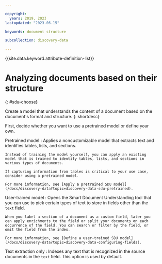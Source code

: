```yaml
---

copyright:
  years: 2019, 2023
lastupdated: "2023-06-15"

keywords: document structure

subcollection: discovery-data

---
```


{{site.data.keyword.attribute-definition-list}}

# Analyzing documents based on their structure
{: #sdu-choose}

Create a model that understands the content of a document based on the document's format and structure.
{: shortdesc}

First, decide whether you want to use a pretrained model or define your own.

Pretrained model
:   Applies a noncustomizable model that extracts text and identifies tables, lists, and sections.

    Instead of training the model yourself, you can apply an existing model that is trained to identify tables, lists, and sections in various types of documents.

    If capturing information from tables is critical to your use case, consider using a pretrained model.

    For more information, see [Apply a pretrained SDU model](/docs/discovery-data?topic=discovery-data-sdu-pretrained).

User-trained model
:   Opens the Smart Document Understanding tool that you can use to pick certain types of text to store in fields other than the `text` field. 

    When you label a section of a document as a custom field, later you can apply enrichments to the field or split your documents on each occurrence of the field. You can search or filter by the field, or omit the field from the index.

    For more information, see [Define a user-trained SDU model](/docs/discovery-data?topic=discovery-data-configuring-fields).

Text extraction only
:   Indexes any text that is recognized in the source documents in the `text` field. This option is used by default.
